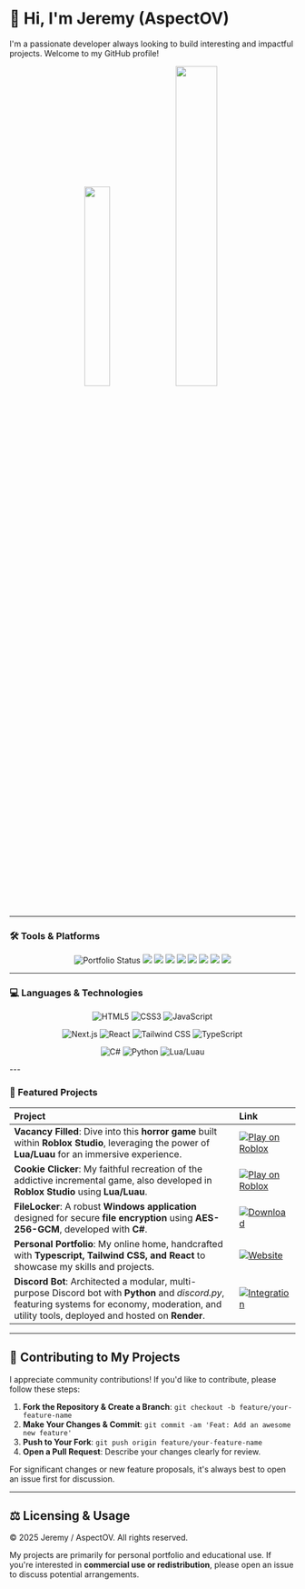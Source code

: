 # 👋 Hi, I'm Jeremy (AspectOV)

I'm a passionate developer always looking to build interesting and impactful projects. Welcome to my GitHub profile!

<p align="center">
  <img src="https://github-readme-stats.vercel.app/api/top-langs/?username=AspectOV&theme=github_dark&hide_border=false&include_all_commits=false&count_private=false&layout=compact" width=30%/>
  <img src="https://github-readme-stats.vercel.app/api/index/?username=AspectOV&theme=github_dark&hide_border=false&include_all_commits=false&count_private=false&layout=compact" width=38%/>
</p>

---

### 🛠️ Tools & Platforms

<p align="center">
  <img src="https://img.shields.io/website?url=https%3A%2F%2Fjeremymhayes.com" alt="Portfolio Status"/>
  <img src="https://custom-icon-badges.demolab.com/badge/Visual%20Studio-5C2D91.svg?&logo=visualstudio&logoColor=white"/>
  <img src="https://img.shields.io/badge/Unity-%23000000.svg?logo=unity&logoColor=white"/>
  <img src="https://img.shields.io/badge/Roblox%20Studio-0075ED.svg?logo=roblox&logoColor=white"/>
  <img src="https://img.shields.io/badge/Render-%23000000.svg?logo=render&logoColor=white"/>
  <img src="https://img.shields.io/badge/Cloudflare-F38020.svg?logo=cloudflare&logoColor=white"/>
  <img src="https://img.shields.io/badge/.NET-512BD4?style=flat-square&logo=dotnet&logoColor=white"/>
  <img src="https://img.shields.io/badge/Git-F05032?style=flat-square&logo=git&logoColor=white"/>
  <img src="https://img.shields.io/badge/Vercel-000000?style=flat-square&logo=vercel&logoColor=white"/>
</p>

---

### 💻 Languages & Technologies

<p align="center">
  <img src="https://img.shields.io/badge/-HTML5-E34F26?style=flat-square&logo=html5&logoColor=white" alt="HTML5"/>
  <img src="https://img.shields.io/badge/-CSS3-1572B6?style=flat-square&logo=css3&logoColor=white" alt="CSS3"/>
  <img src="https://img.shields.io/badge/-JavaScript-F7DF1E?style=flat-square&logo=javascript&logoColor=black" alt="JavaScript"/>
</p>

<p align="center">
  <img src="https://img.shields.io/badge/-Next.js-black?style=flat-square&logo=next.js&logoColor=white" alt="Next.js"/>
  <img src="https://img.shields.io/badge/-React-61DAFB?style=flat-square&logo=react&logoColor=black" alt="React"/>
  <img src="https://img.shields.io/badge/-TailwindCSS-06B6D4?style=flat-square&logo=tailwindcss&logoColor=white" alt="Tailwind CSS"/>
  <img src="https://img.shields.io/badge/-TypeScript-3178C6?style=flat-square&logo=typescript&logoColor=white" alt="TypeScript"/>
</p>

<p align="center">
  <img src="https://img.shields.io/badge/-C%23-239120?style=flat-square&logo=c-sharp&logoColor=white" alt="C#"/>
  <img src="https://img.shields.io/badge/-Python-3776AB?style=flat-square&logo=python&logoColor=white" alt="Python"/>
  <img src="https://img.shields.io/badge/-Lua/Luau-blue?style=flat-square&logo=lua&logoColor=white" alt="Lua/Luau"/>
</p>
---

### 🚀 Featured Projects

| Project | Link |
| :--- | :--- |
| **Vacancy Filled**: Dive into this **horror game** built within **Roblox Studio**, leveraging the power of **Lua/Luau** for an immersive experience. | [![Play on Roblox](https://img.shields.io/badge/Play%20on%20Roblox-000000?style=for-the-badge&logo=roblox)](https://www.roblox.com/games/18686880348/Vacancy-Filled-Beta-Test) |
| **Cookie Clicker**: My faithful recreation of the addictive incremental game, also developed in **Roblox Studio** using **Lua/Luau**. | [![Play on Roblox](https://img.shields.io/badge/Play%20on%20Roblox-000000?style=for-the-badge&logo=roblox)](https://www.roblox.com/games/75163776608540/Cookie-Clicker) |
| **FileLocker**: A robust **Windows application** designed for secure **file encryption** using **AES-256-GCM**, developed with **C#**. | [![Download](https://img.shields.io/badge/Download-blue?style=for-the-badge)](https://github.com/AspectOV/FileLocker/releases/download/v1.0.1/FileLockerSetup.exe) |
| **Personal Portfolio**: My online home, handcrafted with **Typescript, Tailwind CSS, and React** to showcase my skills and projects. | [![Website](https://img.shields.io/badge/Website-red?style=for-the-badge)](https://jeremymhayes.com) |
| **Discord Bot**: Architected a modular, multi-purpose Discord bot with **Python** and *discord.py*, featuring systems for economy, moderation, and utility tools, deployed and hosted on **Render**. | [![Integration](https://img.shields.io/badge/Integration-7289DA?style=for-the-badge&logo=discord)](https://discord.com/oauth2/authorize?client_id=1330729582122500146) |

---

## 🤝 Contributing to My Projects

I appreciate community contributions! If you'd like to contribute, please follow these steps:

1.  **Fork the Repository & Create a Branch**:
    `git checkout -b feature/your-feature-name`
2.  **Make Your Changes & Commit**:
    `git commit -am 'Feat: Add an awesome new feature'`
3.  **Push to Your Fork**:
    `git push origin feature/your-feature-name`
4.  **Open a Pull Request**: Describe your changes clearly for review.

For significant changes or new feature proposals, it's always best to open an issue first for discussion.

---

## ⚖️ Licensing & Usage

© 2025 Jeremy / AspectOV. All rights reserved.

My projects are primarily for personal portfolio and educational use. If you're interested in **commercial use or redistribution**, please open an issue to discuss potential arrangements.
